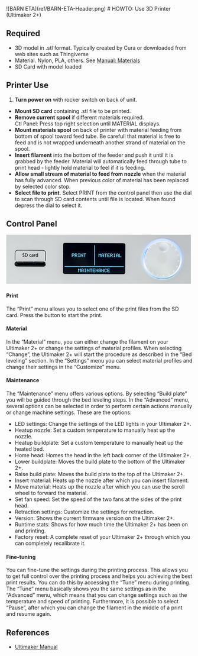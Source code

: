 <link href = "ref/_barn.css" rel="stylesheet" type="text/css" />
![BARN ETA](ref/BARN-ETA-Header.png)
# HOWTO: Use 3D Printer (Ultimaker 2+)

## Required

- 3D model in .stl format.  Typically created by Cura or downloaded from web sites such as Thingiverse
- Material.  Nylon, PLA, others.  See [Manual: Materials](https://ultimaker.com/en/resources/manuals/materials)
- SD Card with model loaded

## Printer Use

1. **Turn power on** with rocker switch on back of unit.
- **Mount SD card** containing .stl file to be printed.
- **Remove current spool** if different materials required.   
Ctl Panel: Press top right selection until MATERIAL displays.  
- **Mount materials spool** on back of printer with material feeding from bottom of spool toward feed tube. Be carefull that material is free to feed and is not wrapped underneath another strand of material on the spool.  
- **Insert filament** into the bottom of the feeder and push it until it is grabbed by the feeder. Material will automatically feed through tube to print head - lightly hold material to feel if it is feeding.  
- **Allow small stream of material to feed from nozzle** when the material has fully advanced.  When previous color of material has been replaced by selected color stop.
-  **Select file to print**.  Select PRINT from the control panel then use the dial to scan through SD card contents until file is located.  When found depress the dial to select it.

## Control Panel

![](ref/Ultimaker-panel.png)
#### Print

The “Print” menu allows you to select one of the print files from the SD card. Press the button to start the print.

#### Material

In the “Material” menu, you can either change the filament on your Ultimaker 2+ or change the settings of material profiles. When selecting “Change”, the Ultimaker 2+ will start the procedure as described in the “Bed leveling” section. In the “Settings” menu you can select material profiles and change their settings in the “Customize” menu.

#### Maintenance

The “Maintenance” menu offers various options. By selecting “Build plate” you will be guided through the bed leveling steps. In the “Advanced” menu, several options can be selected in order to perform certain actions manually or change machine settings. These are the options:

- LED settings: Change the settings of the LED lights in your Ultimaker 2+.
- Heatup nozzle: Set a custom temperature to manually heat up the nozzle.
- Heatup buildplate: Set a custom temperature to manually heat up the heated bed.
- Home head: Homes the head in the left back corner of the Ultimaker 2+.
- Lower buildplate: Moves the build plate to the bottom of the Ultimaker 2+.
- Raise build plate: Moves the build plate to the top of the Ultimaker 2+.
- Insert material: Heats up the nozzle after which you can insert filament.
- Move material: Heats up the nozzle after which you can use the scroll wheel to forward the material.
- Set fan speed: Set the speed of the two fans at the sides of the print head.
- Retraction settings: Customize the settings for retraction.
- Version: Shows the current firmware version on the Ultimaker 2+.
- Runtime stats: Shows for how much time the Ultimaker 2+ has been on and printing.
- Factory reset: A complete reset of your Ultimaker 2+ through which you can completely recalibrate it.

#### Fine-tuning

You can fine-tune the settings during the printing process. This allows you to get full control over the printing process and helps you achieving the best print results. You can do this by accessing the “Tune” menu during printing. The “Tune” menu basically shows you the same settings as in the “Advanced” menu, which means that you can change settings such as the temperature and speed of printing. Furthermore, it is possible to select “Pause”, after which you can change the filament in the middle of a print and resume again.


## References
- [Ultimaker Manual](https://ultimaker.com/en/resources/manuals)

  